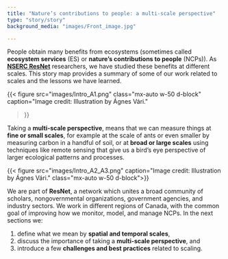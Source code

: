 ```yaml
---
title: "Nature’s contributions to people: a multi-scale perspective"
type: "story/story"
background_media: "images/Front_image.jpg"

---
```


People obtain many benefits from ecosystems (sometimes called **ecosystem services** (ES) or **nature’s contributions to people** (NCPs)). As <a href="https://www.nsercresnet.com/" target="_blank">**NSERC ResNet**</a> researchers, we have studied these benefits at  different scales. This story map provides a summary of some of our work related to scales and the lessons we have learned. 


<!---Justify left, text listed above should be to the right of this figure --->
<!---{{< figure src="images/Intro_A1.png" caption="Image credit: Illustration by Ágnes Vári." class="float-start w-50 pe-3">}} --->

{{< figure src="images/Intro_A1.png" 
class="mx-auto w-50 d-block" 
caption="Image credit: Illustration by Ágnes Vári." 
>}}

Taking a **multi-scale perspective**, means that we can measure things at **fine or small scales**, for example at the scale of ants or even smaller by measuring carbon in a handful of soil, or at  **broad or large scales** using techniques like remote sensing that give us a bird’s eye perspective of larger ecological patterns and processes.

<div class="clearfix"></div>

<!---<div class="row">
    <div class="col" style="align-content:end;">
{{< figure src="images/Intro_A2.png" caption="Image credit: Illustration by Ágnes Vári.">}}
</div>
    <div class="col" style="align-content:end;">
    {{< figure src="images/Intro_A3.png" caption="Image credit: Illustration by Ágnes Vári.">}}
    </div>
</div> --->

{{< figure src="images/Intro_A2_A3.png" caption="Image credit: Illustration by Ágnes Vári." class="mx-auto w-50 d-block">}}

<div class="clearfix"></div>


We are part of **ResNet**, a network which unites a broad community of scholars, nongovernmental organizations, government agencies, and industry sectors. We work in different regions of Canada, with the common goal of improving how we monitor, model, and manage NCPs. In the next sections we:

1. define what we mean by **spatial and temporal scales**,  
2. discuss the importance of taking a **multi-scale perspective**, and  
3. introduce a few **challenges and best practices** related to scaling.

